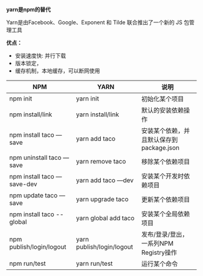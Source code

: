 
**yarn是npm的替代**

Yarn是由Facebook、Google、Exponent 和 Tilde 联合推出了一个新的 JS 包管理工具

**优点：**

- 安装速度快: 并行下载
- 版本锁定，
- 缓存机制，本地缓存，可以断网使用

| NPM	| YARN | 说明 |
| --- | ---  | --- |
| npm init	                  | yarn init	          | 初始化某个项目 |
| npm install/link	          | yarn install/link	  | 默认的安装依赖操作 |
| npm install taco —save	    | yarn add taco	      | 安装某个依赖，并且默认保存到package.json|
| npm uninstall taco —save	  | yarn remove taco	  | 移除某个依赖项目  |
| npm install taco —save-dev	| yarn add taco —dev	| 安装某个开发时依赖项目  |
| npm update taco —save	      | yarn upgrade taco	  | 更新某个依赖项目  |
| npm install taco --global	  | yarn global add taco	    | 安装某个全局依赖项目  |
| npm publish/login/logout	  | yarn publish/login/logout	| 发布/登录/登出，一系列NPM Registry操作  |
| npm run/test	              | yarn run/test	            | 运行某个命令  |
